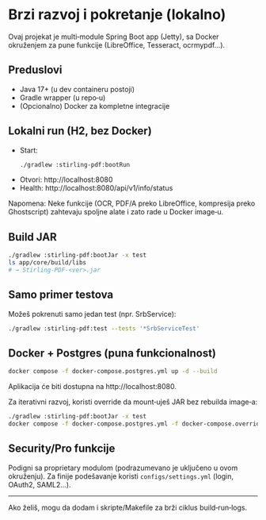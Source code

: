 # Brzi razvoj i pokretanje (lokalno)

Ovaj projekat je multi‑module Spring Boot app (Jetty), sa Docker okruženjem za pune funkcije (LibreOffice, Tesseract, ocrmypdf…).

## Preduslovi
- Java 17+ (u dev containeru postoji)
- Gradle wrapper (u repo‑u)
- (Opcionalno) Docker za kompletne integracije

## Lokalni run (H2, bez Docker)
- Start:
  ```bash
  ./gradlew :stirling-pdf:bootRun
  ```
- Otvori: http://localhost:8080
- Health: http://localhost:8080/api/v1/info/status

Napomena: Neke funkcije (OCR, PDF/A preko LibreOffice, kompresija preko Ghostscript) zahtevaju spoljne alate i zato rade u Docker image‑u.

## Build JAR
```bash
./gradlew :stirling-pdf:bootJar -x test
ls app/core/build/libs
# → Stirling-PDF-<ver>.jar
```

## Samo primer testova
Možeš pokrenuti samo jedan test (npr. SrbService):
```bash
./gradlew :stirling-pdf:test --tests '*SrbServiceTest'
```

## Docker + Postgres (puna funkcionalnost)
```bash
docker compose -f docker-compose.postgres.yml up -d --build
```
Aplikacija će biti dostupna na http://localhost:8080.

Za iterativni razvoj, koristi override da mount‑uješ JAR bez rebuilda image‑a:
```bash
./gradlew :stirling-pdf:bootJar -x test
docker compose -f docker-compose.postgres.yml -f docker-compose.override.yml up -d --build
```

## Security/Pro funkcije
Podigni sa proprietary modulom (podrazumevano je uključeno u ovom okruženju). Za finije podešavanje koristi `configs/settings.yml` (login, OAuth2, SAML2…).

---
Ako želiš, mogu da dodam i skripte/Makefile za brži ciklus build‑run‑logs.
